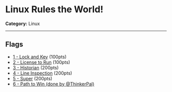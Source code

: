 # Linux Rules the World!
**Category:** Linux

---

## Flags
* [1 - Lock and Key](1%20-%20Lock%20and%20Key) (100pts)
* [2 - License to Run](2%20-%20License%20to%20Run) (100pts)
* [3 - Historian](3%20-%20Historian) (200pts)
* [4 - Line Inspection](4%20-%20Line%20Inspection) (200pts)
* [5 - Super](5%20-%20Super) (200pts)
* [6 - Path to Win (done by @ThinkerPal)](https://github.com/ThinkerPal/CTF-Writeups/tree/master/2021-02-CDDC/Linux%20Rules%20the%20World/6%20-%20Path%20to%20Win)